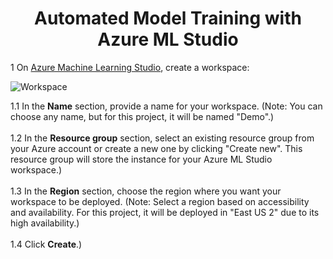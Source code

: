 <div align="center">
  <h1>Automated Model Training with Azure ML Studio</h1>
</div>


1 On [Azure Machine Learning Studio](https://ml.azure.com/), create a workspace:

![Workspace](https://github.com/m3mentomor1/Automated-Model-Training_with_Azure-ML-Studio/assets/95956735/efce2078-305c-49b5-acf6-219346e1dcd2)

1.1 In the **Name** section, provide a name for your workspace. (Note: You can choose any name, but for this project, it will be named "Demo".)<br><br>
1.2 In the **Resource group** section, select an existing resource group from your Azure account or create a new one by clicking "Create new". This resource group will store the instance for your Azure ML Studio workspace.)<br><br>
1.3 In the **Region** section, choose the region where you want your workspace to be deployed. (Note: Select a region based on accessibility and availability. For this project, it will be deployed in "East US 2" due to its high availability.)<br><br>
1.4 Click **Create**.)<br><br>



> 


 


 







